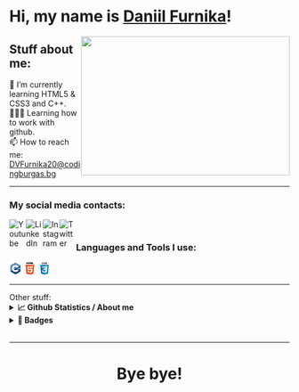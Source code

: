 # Hi, my name is [Daniil Furnika](https://github.com/DVFurnika20/)!

<img align="right" height="250" width="375" src="https://c.tenor.com/NOYF3f82b_gAAAAC/programmer.gif" />

## Stuff about me:

🚀   I’m currently learning HTML5 & CSS3 and C++. <br>
👨🏻‍💻   Learning how to work with github. <br>
📫   How to reach me: DVFurnika20@codingburgas.bg <br>

<hr>

### My social media contacts:

<a href ="https://www.youtube.com" ><img align="left" alt="Youtube" width="30px" src="https://upload.wikimedia.org/wikipedia/commons/thumb/7/75/YouTube_social_white_squircle_%282017%29.svg/2048px-YouTube_social_white_squircle_%282017%29.svg.png" /></a>
<a href ="https://www.linkedin.com/" ><img align="left" alt="LinkedIn" width="30px" src="https://upload.wikimedia.org/wikipedia/commons/thumb/e/e9/Linkedin_icon.svg/1024px-Linkedin_icon.svg.png" /></a>
<a href ="https://www.instagram.com/" ><img align="left" alt="Instagram" width="30px" src="https://static.xx.fbcdn.net/rsrc.php/v3/y_/r/2wPYyq9Ejn4.png" /></a>
<a href ="https://twitter.com/?lang=eng" ><img align="left" alt="Twitter" width="30px" src="https://upload.wikimedia.org/wikipedia/sco/thumb/9/9f/Twitter_bird_logo_2012.svg/1200px-Twitter_bird_logo_2012.svg.png" /></a>
<br>

### Languages and Tools I use:

<code><img alt="CPP" width="22px" src="https://raw.githubusercontent.com/github/explore/80688e429a7d4ef2fca1e82350fe8e3517d3494d/topics/cpp/cpp.png" ></code>
<code><img alt="HTML5" width="22px" src="https://raw.githubusercontent.com/github/explore/80688e429a7d4ef2fca1e82350fe8e3517d3494d/topics/html/html.png" ></code>
<code><img alt="CSS3" width="22px" src="https://raw.githubusercontent.com/github/explore/80688e429a7d4ef2fca1e82350fe8e3517d3494d/topics/css/css.png" ></code>

<hr>
Other stuff:

<details>	
  <summary><b>📈 Github Statistics / About me</b></summary>

![Grade](https://github-readme-stats.vercel.app/api?username=DVFurnika20&show_icons=true&theme=radical&count_private=true)
</details>

<details>
  <summary><b>📛 Badges</b></summary>

<code><a href ="https://www.credly.com/earner/earned/badge/e29d4b34-0830-4250-b51c-5c9c3c69300e"><img align="left" alt="HTML5 & CSS3" width="200px" src="https://images.credly.com/size/220x220/images/241488f4-9110-41aa-804e-51a8f8ba430d/MTA-Introduction_to_Programming_Using_HTML_and_CSS-600x600.png" ></a></code>
<code><a href ="https://www.credly.com/earner/earned/badge/02055bf5-c7da-4581-9760-9193fe4056a3"><img align="left" alt="Word Office 2016" width="200px" src="https://images.credly.com/size/680x680/images/fd092703-61db-4e9f-9c7c-2211d44ca87d/MOS_Word.png" ></a></code>
</details> 

<br>
<hr>
<div align="center">

# Bye bye!

</div>
